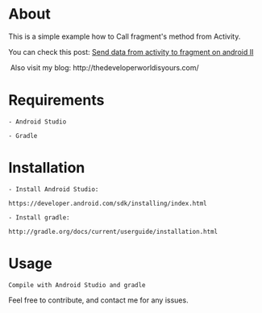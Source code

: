 # About
  This is a simple example how to Call fragment's method from Activity.
  
  
  You can check this post:
  <a href="http://thedeveloperworldisyours.com/#sthash.8hcfZ0hl.1322wbxx.dpbs">Send data from activity to fragment on android II</a>
  
  <img src="http://thedeveloperworldisyours.com/wp-content/uploads/transferDataActivityFragmentII.gif" alt="" />
  Also visit my blog:
  http://thedeveloperworldisyours.com/
  
  
  
# Requirements

    - Android Studio

    - Gradle


# Installation

    - Install Android Studio:

    https://developer.android.com/sdk/installing/index.html

    - Install gradle:

    http://gradle.org/docs/current/userguide/installation.html

# Usage
    Compile with Android Studio and gradle


Feel free to contribute, and contact me for any issues.

